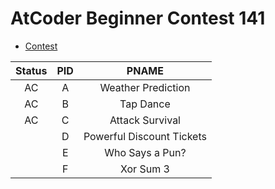 # AtCoder Beginner Contest 141

* [Contest](https://atcoder.jp/contests/abc141)

| Status | PID | PNAME |
| :--: | :--: | :---: |
| AC | A	| Weather Prediction |
| AC | B	| Tap Dance |
| AC | C	| Attack Survival |
|  | D	| Powerful Discount Tickets |
|  | E	| Who Says a Pun? |
|  | F	| Xor Sum 3 |